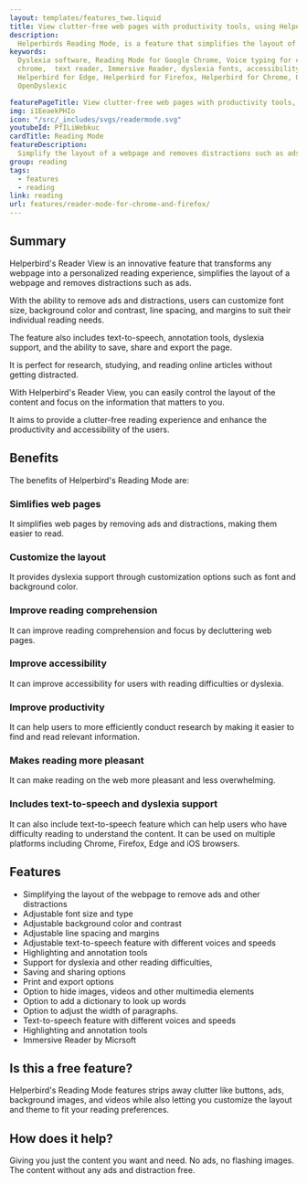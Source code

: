 ```yaml
---
layout: templates/features_two.liquid
title: View clutter-free web pages with productivity tools, using Helperbirds' Reading Mode.
description:
  Helperbirds Reading Mode, is a feature that simplifies the layout of a webpage and removes distractions such as ads and multimedia elements. Which providing a clutter-free reading experience with accessibility and productivity tools.
keywords:
  Dyslexia software, Reading Mode for Google Chrome, Voice typing for chrome, Text to speech for
  chrome,  text reader, Immersive Reader, dyslexia fonts, accessibility software, dyslexia software,
  Helperbird for Edge, Helperbird for Firefox, Helperbird for Chrome, Opendyslexic for Chrome,
  OpenDyslexic

featurePageTitle: View clutter-free web pages with productivity tools, using Helperbirds' Reading Mode.
img: i1EeaekPHIo
icon: "/src/_includes/svgs/readermode.svg"
youtubeId: PfILiWebkuc
cardTitle: Reading Mode
featureDescription:
  Simplify the layout of a webpage and removes distractions such as ads and multimedia elements. Which providing a clutter-free reading experience with accessibility and productivity tools.
group: reading
tags: 
  - features
  - reading
link: reading
url: features/reader-mode-for-chrome-and-firefox/
---
```



## Summary

Helperbird's Reader View is an innovative feature that transforms any webpage into a personalized reading experience, simplifies the layout of a webpage and removes distractions such as ads.

With the ability to remove ads and distractions, users can customize font size, background color and contrast, line spacing, and margins to suit their individual reading needs. 

The feature also includes text-to-speech, annotation tools, dyslexia support, and the ability to save, share and export the page. 

It is perfect for research, studying, and reading online articles without getting distracted.

With Helperbird's Reader View, you can easily control the layout of the content and focus on the information that matters to you.

It aims to provide a clutter-free reading experience and enhance the productivity and accessibility of the users.

## Benefits

The benefits of Helperbird's Reading Mode are:

### Simlifies web pages
It simplifies web pages by removing ads and distractions, making them easier to read.

### Customize the layout
It provides dyslexia support through customization options such as font and background color.

### Improve reading comprehension
It can improve reading comprehension and focus by decluttering web pages.

### Improve accessibility
It can improve accessibility for users with reading difficulties or dyslexia.

### Improve productivity
It can help users to more efficiently conduct research by making it easier to find and read relevant information.

### Makes reading more pleasant
It can make reading on the web more pleasant and less overwhelming.

### Includes text-to-speech and dyslexia support
It can also include text-to-speech feature which can help users who have difficulty reading to understand the content.
It can be used on multiple platforms including Chrome, Firefox, Edge and iOS browsers.


## Features

- Simplifying the layout of the webpage to remove ads and other distractions
- Adjustable font size and type
- Adjustable background color and contrast
- Adjustable line spacing and margins
- Adjustable text-to-speech feature with different voices and speeds
- Highlighting and annotation tools
- Support for dyslexia and other reading difficulties,
- Saving and sharing options
- Print and export options
- Option to hide images, videos and other multimedia elements
- Option to add a dictionary to look up words
- Option to adjust the width of paragraphs.
- Text-to-speech feature with different voices and speeds
- Highlighting and annotation tools
- Immersive Reader by Micrsoft

## Is this a free feature?

Helperbird's Reading Mode features strips away clutter like buttons, ads, background images, and videos while also letting you customize the layout and theme to fit your reading preferences.


       

## How does it help?

Giving you just the content you want and need. 
No ads, no flashing images. 
The content without any ads and distraction free.


